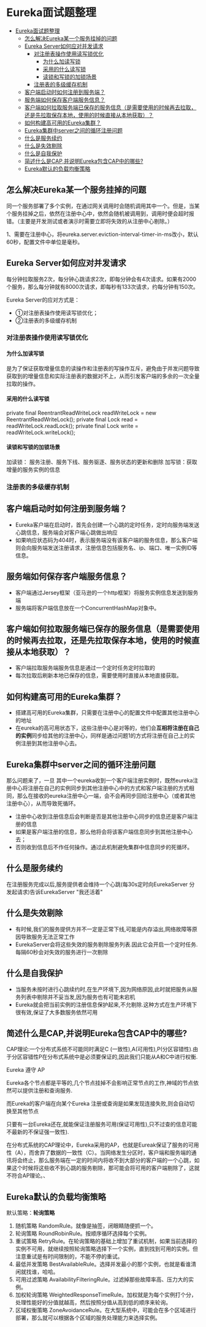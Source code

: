 # Eureka面试题整理

- [Eureka面试题整理](#eureka面试题整理)
  - [怎么解决Eureka某一个服务挂掉的问题](#怎么解决eureka某一个服务挂掉的问题)
  - [Eureka Server如何应对并发请求](#eureka-server如何应对并发请求)
    - [对注册表操作使用读写锁优化](#对注册表操作使用读写锁优化)
      - [为什么加读写锁](#为什么加读写锁)
      - [采用的什么读写锁](#采用的什么读写锁)
      - [读锁和写锁的加锁场景](#读锁和写锁的加锁场景)
    - [注册表的多级缓存机制](#注册表的多级缓存机制)
  - [客户端启动时如何注册到服务端？](#客户端启动时如何注册到服务端)
  - [服务端如何保存客户端服务信息？](#服务端如何保存客户端服务信息)
  - [客户端如何拉取服务端已保存的服务信息（是需要使用的时候再去拉取，还是先拉取保存本地，使用的时候直接从本地获取）？](#客户端如何拉取服务端已保存的服务信息是需要使用的时候再去拉取还是先拉取保存本地使用的时候直接从本地获取)
  - [如何构建高可用的Eureka集群？](#如何构建高可用的eureka集群)
  - [Eureka集群中server之间的循环注册问题](#eureka集群中server之间的循环注册问题)
  - [什么是服务续约](#什么是服务续约)
  - [什么是失效剔除](#什么是失效剔除)
  - [什么是自我保护](#什么是自我保护)
  - [简述什么是CAP,并说明Eureka包含CAP中的哪些?](#简述什么是cap并说明eureka包含cap中的哪些)
  - [Eureka默认的负载均衡策略](#eureka默认的负载均衡策略)

## 怎么解决Eureka某一个服务挂掉的问题

同一个服务部署了多个实例，在通过网关调用时会随机调用其中一个。但是，当某个服务挂掉之后，依然在注册中心中，依然会随机被调用到，调用时便会超时报错。（主要是开发测试或者演示时需要立即将失效的从注册中心剔除。）

1、需要在注册中心，将eureka.server.eviction-interval-timer-in-ms改小，默认60秒，配置文件中单位是毫秒。

## Eureka Server如何应对并发请求

每分钟拉取服务2次，每分钟心跳请求2次，即每分钟会有4次请求。如果有2000个服务，那么每分钟就有8000次请求，即每秒有133次请求，约每分钟有150次。

Eureka Server的应对方式是：

- ①对注册表操作使用读写锁优化；
- ②注册表的多级缓存机制

### 对注册表操作使用读写锁优化

#### 为什么加读写锁

是为了保证获取增量信息的读操作和注册表的写操作互斥，避免由于并发问题导致获取到的增量信息和实际注册表的数据对不上，从而引发客户端的多余的一次全量拉取的操作。

#### 采用的什么读写锁

private final ReentrantReadWriteLock readWriteLock = new ReentrantReadWriteLock();
private final Lock read = readWriteLock.readLock();
private final Lock write = readWriteLock.writeLock();

#### 读锁和写锁的加锁场景

加读锁： 服务注册、服务下线、服务驱逐、服务状态的更新和删除
加写锁：获取增量的服务实例的信息

### 注册表的多级缓存机制

## 客户端启动时如何注册到服务端？

- Eureka客户端在启动时，首先会创建一个心跳的定时任务，定时向服务端发送心跳信息，服务端会对客户端心跳做出响应
- 如果响应状态码为404时，表示服务端没有该客户端的服务信息，那么客户端则会向服务端发送注册请求，注册信息包括服务名、ip、端口、唯一实例ID等信息。

## 服务端如何保存客户端服务信息？

- 客户端通过Jersey框架（亚马逊的一个http框架）将服务实例信息发送到服务端
- 服务端将客户端信息放在一个ConcurrentHashMap对象中。

## 客户端如何拉取服务端已保存的服务信息（是需要使用的时候再去拉取，还是先拉取保存本地，使用的时候直接从本地获取）？

- 客户端拉取服务端服务信息是通过一个定时任务定时拉取的
- 每次拉取后刷新本地已保存的信息，需要使用时直接从本地直接获取。

## 如何构建高可用的Eureka集群？

- 搭建高可用的Eureka集群，只需要在注册中心的配置文件中配置其他注册中心的地址
- 在eureka的高可用状态下，这些注册中心是对等的，他们会**互相将注册在自己的实例**同步给其他的注册中心，同样是通过问题1的方式将注册在自己上的实例注册到其他注册中心去。

## Eureka集群中server之间的循环注册问题

那么问题来了，一旦 其中一个eureka收到一个客户端注册实例时，既然eureka注册中心将注册在自己的实例同步到其他注册中心中的方式和客户端注册的方式相同，那么在接收的eureka注册中心一端，会不会再同步回给注册中心（或者其他注册中心），从而导致死循环。

- 注册中心收到注册信息后会判断是否是其他注册中心同步的信息还是客户端注册的信息
- 如果是客户端注册的信息，那么他将会将该客户端信息同步到其他注册中心去；
- 否则收到信息后不作任何操作。通过此机制避免集群中信息同步的死循环。

## 什么是服务续约

在注册服务完成以后,服务提供者会维持一个心跳(每30s定时向EurekaServer 分发起请求)告诉EurekaServer "我还活着"

## 什么是失效剔除

- 有时候,我们的服务提供方并不一定是正常下线,可能是内存溢出,网络故障等原因导致服务无法正常工作
- EurekaServer会将这些失效的服务剔除服务列表.因此它会开启一个定时任务.每隔60秒会对失效的服务进行一次剔除

## 什么是自我保护

- 当服务未按时进行心跳续约时,在生产环境下,因为网络原因,此时就把服务从服务列表中剔除并不妥当发,因为服务也有可能未宕机
- Eureka就会把当前实例的注册信息保护起来,不允剔除.这种方式在生产环境下很有效,保证了大多数服务依然可用

## 简述什么是CAP,并说明Eureka包含CAP中的哪些?

CAP理论:一个分布式系统不可能同时满足C (一致性),A(可用性),P(分区容错性).由于分区容错性P在分布式系统中是必须要保证的,因此我们只能从A和C中进行权衡.

Eureka 遵守 AP

Eureka各个节点都是平等的,几个节点挂掉不会影响正常节点的工作,神域的节点依然可以提供注册和查询服务.

而Eureka的客户端在向某个Eureka 注册或查询是如果发现连接失败,则会自动切换至其他节点

只要有一台Eureka还在,就能保证注册服务可用(保证可用性),只不过查的信息可能不最新的不保证强一致性).

在分布式系统的CAP理论中，Eureka采用的AP，也就是Eureak保证了服务的可用性（A），而舍弃了数据的一致性（C）。当网络发生分区时，客户端和服务端的通讯将会终止，那么服务端在一定的时间内将收不到大部分的客户端的一个心跳，如果这个时候将这些收不到心跳的服务剔除，那可能会将可用的客户端剔除了，这就不符合AP理论。、

## Eureka默认的负载均衡策略

默认策略：**轮询策略**

1. 随机策略 RandomRule。就像是抽签，闭眼睛随便抓一个。
2. 轮询策略 RoundRobinRule。按顺序循环选择每个实例。
3. 重试策略 RetryRule。在轮询策略的基础上增加了重试机制，如果当前选择的实例不可用，就继续按照轮询策略选择下一个实例，直到找到可用的实例。但注意重试是有时间限制的，不能不停的重试。
4. 最低并发策略 BestAvailableRule。选择并发最小的那个实例，也就是看谁清闲就找谁，哈哈。
5. 可用过滤策略 AvailabilityFilteringRule。过滤掉那些故障率高、压力大的实例。
6. 加权轮询策略 WeightedResponseTimeRule。加权就是为每个实例打个分，处理性能好的分值就越高，然后按照分值从高到低的顺序来轮询。
7. 区域权衡策略 ZoneAvoidanceRule。在大型系统中，可能会在多个区域进行部署，那么就可以根据各个区域的服务处理能力来选择实例。

